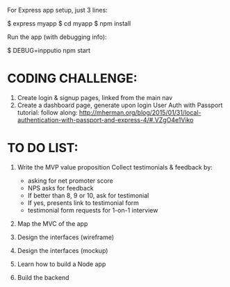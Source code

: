 For Express app setup, just 3 lines:

$ express myapp
$ cd myapp
$ npm install

Run the app (with debugging info): 

$ DEBUG=inpputio npm start


# CODING CHALLENGE: 

1. Create login & signup pages, linked from the main nav
2. Create a dashboard page, generate upon login
User Auth with Passport tutorial: follow along: 
http://mherman.org/blog/2015/01/31/local-authentication-with-passport-and-express-4/#.VZgO4e1Viko



# TO DO LIST: 

1. Write the MVP value proposition
Collect testimonials & feedback by:

    - asking for net promoter score
    - NPS asks for feedback
    - If better than 8, 9 or 10, ask for testimonial
    - If yes, presents link to testimonial form
    - testimonial form requests for 1-on-1 interview

2. Map the MVC of the app

3. Design the interfaces (wireframe)

4. Design the interfaces (mockup)

5. Learn how to build a Node app

6. Build the backend